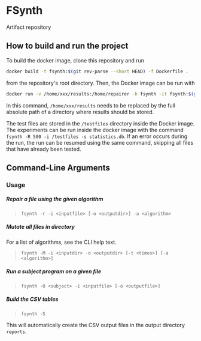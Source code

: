 # FSynth

Artifact repository

## How to build and run the project

To build the docker image, clone this repository and run

```bash
docker build -t fsynth:$(git rev-parse --short HEAD) -f Dockerfile .
```

from the repository's root directory. Then, the Docker image can be run with

```bash
docker run -v /home/xxx/results:/home/repairer -h fsynth -it fsynth:$(git rev-parse --short HEAD)
```

In this command, `/home/xxx/results` needs to be replaced by the full absolute path of a directory where results should be stored.

The test files are stored in the `/testfiles` directory inside the Docker image. The experiments can be run inside the docker image with the command `fsynth -R 500 -i /testfiles -s statistics.db`. If an error occurs during the run, the run can be resumed using the same command, skipping all files that have already been tested.

## Command-Line Arguments

### Usage

##### Repair a file using the given algorithm

> `fsynth -r -i <inputfile> [-o <outputdir>] -a <algorithm>`

##### Mutate all files in directory

For a list of algorithms, see the CLI help text.

> `fsynth -M -i <inputdir> -o <outputdir> [-t <times>] [-a <algorithm>]`

##### Run a subject program on a given file

> `fsynth -O <subject> -i <inputfile> [-o <outputfile>]`

##### Build the CSV tables

> `fsynth -S`

This will automatically create the CSV output files in the output directory `reports`.
